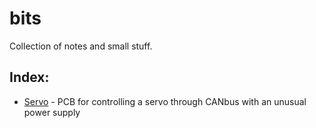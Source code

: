 # bits
Collection of notes and small stuff.

## Index:
 - [Servo](servo/) - PCB for controlling a servo through CANbus with an unusual power supply
